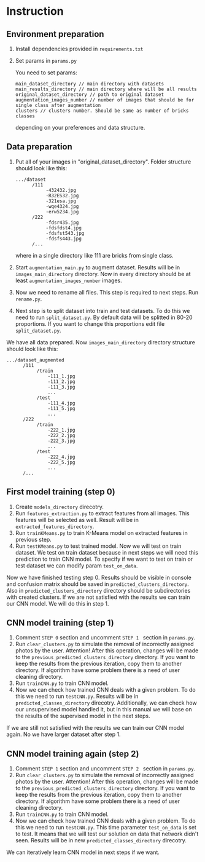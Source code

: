 # Instruction

## Environment preparation
   
1. Install dependencies provided in `requirements.txt`
2. Set params in `params.py`
    
    You need to set params:
    ```
    main_dataset_directory // main directory with datasets
    main_results_directory // main directory where will be all results
    original_dataset_directory // path to original dataset
    augmentation_images_number // number of images that should be for single class after augmentation
    clusters // clusters number. Should be same as number of bricks classes
    ```
    depending on your preferences and data structure.
## Data preparation
    
1. Put all of your images in "original_dataset_directory". Folder structure should look like this:
 
     ```
    .../dataset
           /111
                -432432.jpg
                -R32ES32.jpg
                -321esa.jpg
                -wqe4324.jpg
                -erw5234.jpg
           /222
                -fdsr435.jpg
                -fdsfdst4.jpg
                -fdsfst543.jpg
                -fdsfs443.jpg
           /...
    ```
    where in a single directory like 111 are bricks from single class.

2. Start `augmentation_main.py` to augment dataset. Results will be in `images_main_directory` directory. Now in every directory should be at least `augmentation_images_number` images.
3. Now we need to rename all files. This step is required to next steps. Run `rename.py`.
4. Next step is to split dataset into train and test datasets. To do this we need to run `split_dataset.py`. By default data will be splitted in 80-20 proportions. If you want to change this proportions edit file `split_dataset.py`.

We have all data prepared. Now `images_main_directory` directory structure should look like this:

 ```
.../dataset_augmented
       /111
            /train
                -111_1.jpg
                -111_2.jpg
                -111_3.jpg
                ...
            /test
                -111_4.jpg
                -111_5.jpg
                ...
       /222
            /train
                -222_1.jpg
                -222_2.jpg
                -222_3.jpg
                ...
            /test
                -222_4.jpg
                -222_5.jpg
                ...
       /...
```

## First model training (step 0)

1. Create `models_directory` direcotry.
2. Run `features_extraction.py` to extract features from all images. This features will be selected as well. Result will be in `extracted_features_directory`.
3. Run `trainKMeans.py` to train K-Means model on extracted features in previous step.
4. Run `testKMeans.py` to test trained model. Now we will test on train dataset. We test on train dataset because in next steps we will need this prediction to train CNN model. To specify if we want to test on train or test dataset we can modify param `test_on_data`. 

Now we have finished testing step 0. Results should be visible in console and confusion matrix should be saved in `predicted_clusters_directory`. Also in `predicted_clusters_directory` directory should be subdirectories with created clusters. If we are not satisfied with the results we can train our CNN model. We will do this in step 1.

## CNN model training (step 1)

1. Comment `STEP 0` section and uncomment `STEP 1 ` section in `params.py`.
2. Run `clear_clusters.py` to simulate the removal of incorrectly assigned photos by the user. Attention! After this operation, changes will be made to the `previous_predicted_clusters_directory` directory. If you want to keep the results from the previous iteration, copy them to another directory. If algorithm have some problem there is a need of user cleaning directory.
3. Run `trainCNN.py` to train CNN model.
4. Now we can check how trained CNN deals with a given problem. To do this we need to run `testCNN.py`. Results will be in `predicted_classes_directory` direcotry. Additionally, we can check how our unsupervised model handled it, but in this manual we will base on the results of the supervised model in the next steps.

If we are still not satisfied with the results we can train our CNN model again. No we have larger dataset after step 1.

## CNN model training again (step 2)

1. Comment `STEP 1` section and uncomment `STEP 2 ` section in `params.py`.
2. Run `clear_clusters.py` to simulate the removal of incorrectly assigned photos by the user. Attention! After this operation, changes will be made to the `previous_predicted_clusters_directory` directory. If you want to keep the results from the previous iteration, copy them to another directory.  If algorithm have some problem there is a need of user cleaning directory.
3. Run `trainCNN.py` to train CNN model.
4. Now we can check how trained CNN deals with a given problem. To do this we need to run `testCNN.py`. This time parameter `test_on_data` is set to test. It means that we will test our solution on data that network didn't seen. Results will be in new `predicted_classes_directory` direcotry.

We can iteratively learn CNN model in next steps if we want.  
